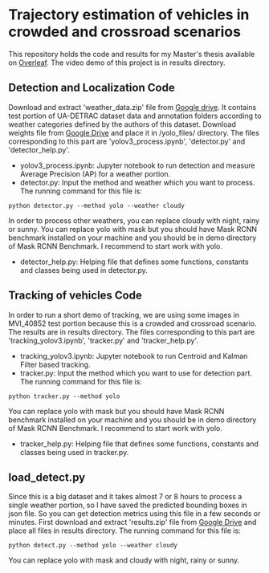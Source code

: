 # Trajectory estimation of vehicles in crowded and crossroad scenarios
This repository holds the code and results for my Master's thesis available on [Overleaf](https://www.overleaf.com/read/ctvxrfxkpnft). The video demo of this project is in results directory.

## Detection and Localization Code
Download and extract 'weather_data.zip' file from [Google drive](https://drive.google.com/file/d/1_06MuiHz3zsgmRl36kgxoMiDbECR-b02/view?usp=sharing). It contains test portion of UA-DETRAC dataset data and annotation folders according to weather categories defined by the authors of this dataset. Download weights file from [Google Drive](https://drive.google.com/file/d/18Y2f61mW0sq4jHBAjaYkgDNf-uMa4nfV/view?usp=sharing) and place it in /yolo_files/ directory.
The files corresponding to this part are 'yolov3_process.ipynb', 'detector.py' and 'detector_help.py'.
- yolov3_process.ipynb: Jupyter notebook to run detection and measure Average Precision (AP) for a weather portion.
- detector.py: Input the method and weather which you want to process. The running command for this file is:
~~~
python detector.py --method yolo --weather cloudy
~~~
In order to process other weathers, you can replace cloudy with night, rainy or sunny. You can replace yolo with mask but you should have Mask RCNN benchmark installed on your machine and you should be in demo directory of Mask RCNN Benchmark. I recommend to start work with yolo. 
- detector_help.py: Helping file that defines some functions, constants and classes being used in detector.py.

## Tracking of vehicles Code
In order to run a short demo of tracking, we are using some images in MVI_40852 test portion because this is a crowded and crossroad scenario. The results are in results directory.
The files corresponding to this part are 'tracking_yolov3.ipynb', 'tracker.py' and 'tracker_help.py'.
- tracking_yolov3.ipynb: Jupyter notebook to run Centroid and Kalman Filter based tracking.
- tracker.py: Input the method which you want to use for detection part. The running command for this file is:
~~~
python tracker.py --method yolo
~~~
You can replace yolo with mask but you should have Mask RCNN benchmark installed on your machine and you should be in demo directory of Mask RCNN Benchmark. I recommend to start work with yolo. 
- tracker_help.py: Helping file that defines some functions, constants and classes being used in tracker.py.

## load_detect.py
Since this is a big dataset and it takes almost 7 or 8 hours to process a single weather portion, so I have saved the predicted bounding boxes in json file. So you can get detection metrics using this file in a few seconds or minutes. First download and extract 'results.zip' file from [Google Drive](https://drive.google.com/file/d/1iP-nl0mQOOpnARCqz7YLpTArHpbPz440/view?usp=sharing) and place all files in results directory. The running command for this file is:
~~~
python detect.py --method yolo --weather cloudy
~~~
You can replace yolo with mask and cloudy with night, rainy or sunny.
